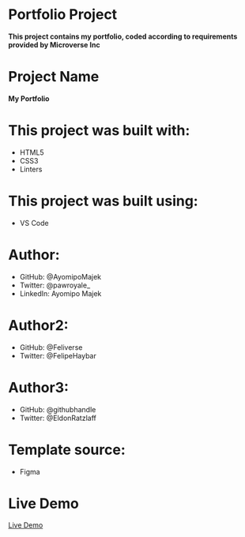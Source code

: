 # Portfolio Project
**This project contains my portfolio, coded according to requirements provided by Microverse Inc**

# Project Name
**My Portfolio**

# This project was built with:
* HTML5 
* CSS3
* Linters

# This project was built using:
* VS Code

# Author:
* GitHub: @AyomipoMajek
* Twitter: @pawroyale_
* LinkedIn: Ayomipo Majek

# Author2:
* GitHub: @Feliverse
* Twitter: @FelipeHaybar

# Author3:
* GitHub: @githubhandle
* Twitter: @EldonRatzlaff

# Template source: 
* Figma

# Live Demo
[Live Demo](https://ayomipomajek.github.io/My-Portfolio/)


